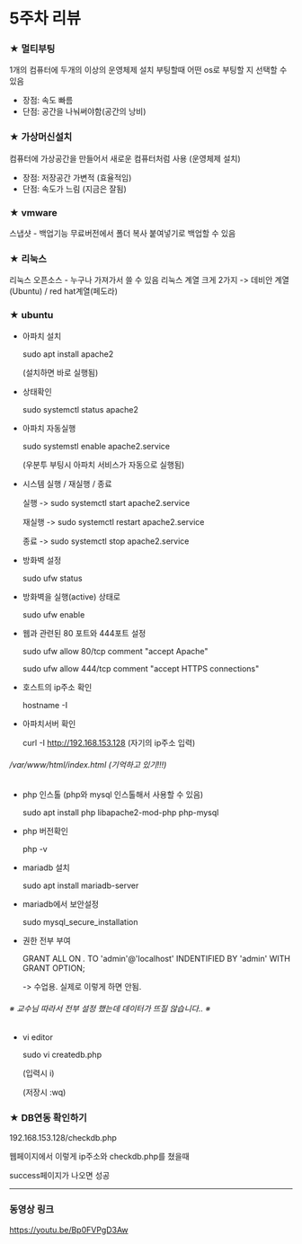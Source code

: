 # 5주차 리뷰


### ★ 멀티부팅

1개의 컴퓨터에 두개의 이상의 운영체제 설치
부팅할때 어떤 os로 부팅할 지 선택할 수 있음

  * 장점: 속도 빠름
  * 단점: 공간을 나눠써야함(공간의 낭비)


### ★ 가상머신설치 

컴퓨터에 가상공간을 만들어서 새로운 컴퓨터처럼 사용
(운영체제 설치)

 * 장점: 저장공간 가변적 (효율적임)
 * 단점: 속도가 느림 (지금은 잘됨)


### ★ vmware

스냅샷 - 백업기능
무료버전에서 폴더 복사 붙여넣기로 백업할 수 있음


### ★ 리눅스

리눅스 오픈소스 - 누구나 가져가서 쓸 수 있음
리눅스 계열 크게 2가지 -> 데비안 계열(Ubuntu) / red hat계열(페도라)


### ★ ubuntu

* 아파치 설치

  sudo apt install apache2 
  
  (설치하면 바로 실행됨)


* 상태확인

   sudo systemctl status apache2


* 아파치 자동실행

  sudo systemstl enable apache2.service
  
  (우분투 부팅시 아파치 서비스가 자동으로 실행됨)


* 시스템 실행 / 재실행 / 종료

  실행 -> sudo systemctl start apache2.service

  재실행 -> sudo systemctl restart apache2.service

  종료 -> sudo systemctl stop apache2.service


* 방화벽 설정

  sudo ufw status

* 방화벽을 실행(active) 상태로

  sudo ufw enable


* 웹과 관련된 80 포트와 444포트 설정

  sudo ufw allow 80/tcp comment "accept Apache"

  sudo ufw allow 444/tcp comment "accept HTTPS connections"



* 호스트의 ip주소 확인

  hostname -I


* 아파치서버 확인

  curl -I http://192.168.153.128 (자기의 ip주소 입력)


 ###### /var/www/html/index.html (기억하고 있기!!!)


* php 인스톨 (php와 mysql 인스톨해서 사용할 수 있음)

  sudo apt install php libapache2-mod-php php-mysql


* php 버전확인

  php -v


* mariadb 설치

  sudo apt install mariadb-server


* mariadb에서 보안설정

  sudo mysql_secure_installation


* 권한 전부 부여 

  GRANT ALL ON *.* TO 'admin'@'localhost' INDENTIFIED BY 'admin' WITH GRANT OPTION; 
  
  -> 수업용. 실제로 이렇게 하면 안됨.



###### ※ 교수님 따라서 전부 설정 했는데 데이터가 뜨질 않습니다.. ※


* vi editor

  sudo vi createdb.php

  (입력시 i)

  (저장시 :wq)


### ★ DB연동 확인하기

192.168.153.128/checkdb.php

웹페이지에서 이렇게 ip주소와 checkdb.php를 쳤을때 

success페이지가 나오면 성공


<hr/>

### 동영상 링크
<https://youtu.be/Bp0FVPgD3Aw>
